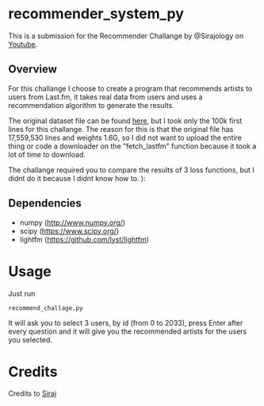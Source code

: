 # recommender_system_py
This is a submission for the Recommender Challange by @Sirajology on [Youtube](https://youtu.be/9gBC9R-msAk).

## Overview

For this challange I choose to create a program that recommends artists to users from Last.fm, it takes real data from users and uses a recommendation algorithm to generate the results.

The original dataset file can be found [here](http://www.dtic.upf.edu/~ocelma/MusicRecommendationDataset/lastfm-360K.html), but I took only the 100k first lines for this challange. The reason for this is that the original file has 17,559,530 lines and weights 1.6G, so I did not want to upload the entire thing or code a downloader on the "fetch_lastfm" function because it took a lot of time to download.

The challange required you to compare the results of 3 loss functions, but I didnt do it because I didnt know how to. ):

## Dependencies

* numpy (http://www.numpy.org/)
* scipy (https://www.scipy.org/)
* lightfm (https://github.com/lyst/lightfm)

# Usage
Just run
```
recommend_challage.py
```
It will ask you to select 3 users, by id (from 0 to 2033), press Enter after every question and it will give you the recommended artists for the users you selected.

# Credits
Credits to [Siraj](https://github.com/llSourcell)
